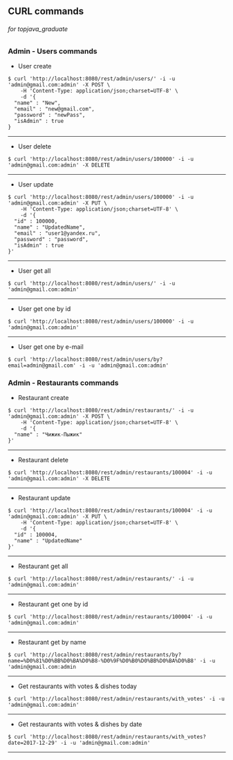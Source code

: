 ## CURL commands
###### for topjava_graduate

### Admin - Users commands

* User create
```
$ curl 'http://localhost:8080/rest/admin/users/' -i -u 'admin@gmail.com:admin' -X POST \
    -H 'Content-Type: application/json;charset=UTF-8' \
    -d '{
  "name" : "New",
  "email" : "new@gmail.com",
  "password" : "newPass",
  "isAdmin" : true
}
```
---
* User delete
```
$ curl 'http://localhost:8080/rest/admin/users/100000' -i -u 'admin@gmail.com:admin' -X DELETE
```
---
* User update
```
$ curl 'http://localhost:8080/rest/admin/users/100000' -i -u 'admin@gmail.com:admin' -X PUT \
    -H 'Content-Type: application/json;charset=UTF-8' \
    -d '{
  "id" : 100000,
  "name" : "UpdatedName",
  "email" : "user1@yandex.ru",
  "password" : "password",
  "isAdmin" : true
}'
```
---
* User get all
```
$ curl 'http://localhost:8080/rest/admin/users/' -i -u 'admin@gmail.com:admin'
```
---
* User get one by id
```
$ curl 'http://localhost:8080/rest/admin/users/100000' -i -u 'admin@gmail.com:admin'
```
---
* User get one by e-mail
```
$ curl 'http://localhost:8080/rest/admin/users/by?email=admin@gmail.com' -i -u 'admin@gmail.com:admin'
```


### Admin - Restaurants commands
* Restaurant create
```
$ curl 'http://localhost:8080/rest/admin/restaurants/' -i -u 'admin@gmail.com:admin' -X POST \
    -H 'Content-Type: application/json;charset=UTF-8' \
    -d '{
  "name" : "Чижик-Пыжик"
}'
```
---
* Restaurant delete
```
$ curl 'http://localhost:8080/rest/admin/restaurants/100004' -i -u 'admin@gmail.com:admin' -X DELETE
```
---
* Restaurant update
```
$ curl 'http://localhost:8080/rest/admin/restaurants/100004' -i -u 'admin@gmail.com:admin' -X PUT \
    -H 'Content-Type: application/json;charset=UTF-8' \
    -d '{
  "id" : 100004,
  "name" : "UpdatedName"
}'
```
---
* Restaurant get all
```
$ curl 'http://localhost:8080/rest/admin/restaurants/' -i -u 'admin@gmail.com:admin'
```
---
* Restaurant get one by id
```
$ curl 'http://localhost:8080/rest/admin/restaurants/100004' -i -u 'admin@gmail.com:admin'
```
---
* Restaurant get by name
```
$ curl 'http://localhost:8080/rest/admin/restaurants/by?name=%D0%81%D0%BB%D0%BA%D0%B8-%D0%9F%D0%B0%D0%BB%D0%BA%D0%B8' -i -u 'admin@gmail.com:admin
```
---
* Get restaurants with votes & dishes today
```
$ curl 'http://localhost:8080/rest/admin/restaurants/with_votes' -i -u 'admin@gmail.com:admin'
```
---
* Get restaurants with votes & dishes by date
```
$ curl 'http://localhost:8080/rest/admin/restaurants/with_votes?date=2017-12-29' -i -u 'admin@gmail.com:admin'
```
---
